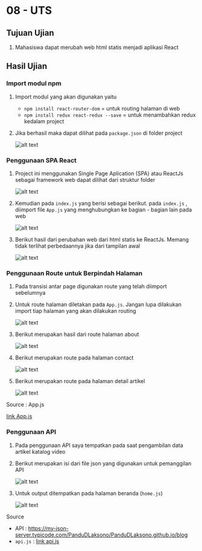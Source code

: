 # 08 - UTS

## Tujuan Ujian

1. Mahasiswa dapat merubah web html statis menjadi aplikasi React

## Hasil Ujian

### Import modul npm
1. Import modul yang akan digunakan yaitu 
    - `npm install react-router-dom` = untuk routing halaman di web
    - `npm install redux react-redux --save` = untuk menambahkan redux kedalam project

2. Jika berhasil maka dapat dilihat pada `package.json` di folder project

    ![alt text](img/1.png)

### Penggunaan SPA React
1. Project ini menggunakan Single Page Aplication (SPA) atau ReactJs sebagai framework web dapat dilihat dari struktur folder
    
    ![alt text](img/2.png)

2. Kemudian pada `index.js` yang berisi sebagai berikut. pada `index.js` , diimport file `App.js` yang menghubungkan ke bagian - bagian lain pada web

    ![alt text](img/3.png)

3. Berikut hasil dari perubahan web dari html statis ke ReactJs. Memang tidak terlihat perbedaannya jika dari tampilan awal

    ![alt text](img/4.png)

### Penggunaan Route untuk Berpindah Halaman
1. Pada transisi antar page digunakan route yang telah diimport sebelumnya
2. Untuk route halaman diletakan pada `App.js`. Jangan lupa dilakukan import tiap halaman yang akan dilakukan routing

    ![alt text](img/5.png)

3. Berikut merupakan hasil dari route halaman about

    ![alt text](img/6.png)

4. Berikut merupakan route pada halaman contact

    ![alt text](img/7.png)

5. Berikut merupakan route pada halaman detail artikel

    ![alt text](img/8.png)

Source : App.js

[link App.js](../../src/08_UTS/video-catalog-pandu/src/App.js)<br>

### Penggunaan API
1. Pada penggunaan API saya tempatkan pada saat pengambilan data artikel katalog video
2. Berikut merupakan isi dari file json yang digunakan untuk pemanggilan API
    
    ![alt text](img/9.png)

3. Untuk output ditempatkan pada halaman beranda (`home.js`)

    ![alt text](img/10.png)

Source 
- API : https://my-json-server.typicode.com/PanduDLaksono/PanduDLaksono.github.io/blog<br>
- `api.js` : [link api.js](../../src/08_UTS/video-catalog-pandu/src//services/API/api.js)<br>